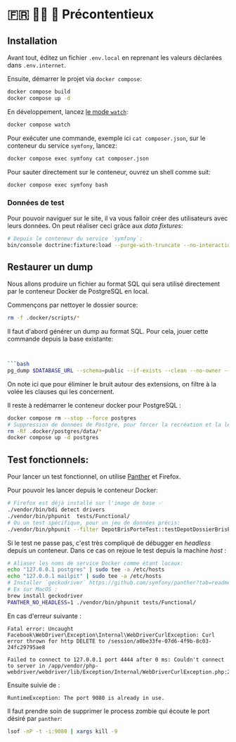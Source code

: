 # 🇫🇷 👩‍⚖️ 🤝 Précontentieux 

## Installation

Avant tout, éditez un fichier `.env.local` en reprenant les valeurs déclarées dans `.env.internet`.

Ensuite, démarrer le projet via `docker compose`:


```bash
docker compose build
docker compose up -d
```

En développement, lancez [le mode `watch`](https://docs.docker.com/compose/file-watch/):

```bash
docker compose watch
```

Pour exécuter une commande, exemple ici `cat composer.json`, sur le conteneur du service `symfony`, lancez:

```bash
docker compose exec symfony cat composer.json
```

Pour sauter directement sur le conteneur, ouvrez un shell comme suit:

```bash
docker compose exec symfony bash
```

### Données de test

Pour pouvoir naviguer sur le site, il va vous falloir créer des utilisateurs avec leurs données. On peut réaliser ceci
grâce aux _data fixtures_:

```bash
# Depuis le conteneur du service `symfony`:
bin/console doctrine:fixture:load --purge-with-truncate --no-interaction
```

## Restaurer un dump

Nous allons produire un fichier au format SQL qui sera utilisé directement par le conteneur Docker de PostgreSQL en
local.

Commençons par nettoyer le dossier source:

```bash
rm -f .docker/scripts/*
```

Il faut d'abord générer un dump au format SQL. Pour cela, jouer cette commande depuis la base existante:

```bash


```bash
pg_dump $DATABASE_URL --schema=public --if-exists --clean --no-owner --no-privileges --exclude-table=public.spatial_ref_sys | grep -i -v 'extensions' > ./.docker/postgres/scripts/001-precontentieux-prod-$(date +'%Y-%m-%d').sql
```

On note ici que pour éliminer le bruit autour des extensions, on filtre à la volée les clauses qui les concernent.

Il reste à redémarrer le conteneur docker pour PostgreSQL :

```bash
docker compose rm --stop --force postgres
# Suppression de données de Postgre, pour forcer la recréation et la lecture des fichiers d'entrée
rm -Rf .docker/postgres/data/*
docker compose up -d postgres
```


## Test fonctionnels:

Pour lancer un test fonctionnel, on utilise [Panther](https://github.com/symfony/panther) et Firefox.

Pour pouvoir les lancer depuis le conteneur Docker:

```bash
# Firefox est déjà installé sur l'image de base ✅
./vendor/bin/bdi detect drivers
./vendor/bin/phpunit  tests/Functional/
# Ou un test spécifique, pour un jeu de données précis:
./vendor/bin/phpunit --filter DepotBrisPorteTest::testDepotDossierBrisPorte@desktop
```

Si le test ne passe pas, c'est très compliqué de débugger en _headless_ depuis un conteneur. Dans ce cas on rejoue le
test depuis la machine _host_ :

```bash
# Aliaser les noms de service Docker comme étant locaux:
echo "127.0.0.1 postgres" | sudo tee -a /etc/hosts
echo "127.0.0.1 mailpit" | sudo tee -a /etc/hosts
# Installer `geckodriver` https://github.com/symfony/panther?tab=readme-ov-file#installing-chromedriver-and-geckodriver
# Ex sur MacOS :
brew install geckodriver
PANTHER_NO_HEADLESS=1 ./vendor/bin/phpunit tests/Functional/
```

En cas d'erreur suivante :

```
Fatal error: Uncaught Facebook\WebDriver\Exception\Internal\WebDriverCurlException: Curl error thrown for http DELETE to /session/a0be33fe-07d6-4f9b-8c03-24fc29795ae8

Failed to connect to 127.0.0.1 port 4444 after 0 ms: Couldn't connect to server in /app/vendor/php-webdriver/webdriver/lib/Exception/Internal/WebDriverCurlException.php:20
```

Ensuite suivie de :

```
RuntimeException: The port 9080 is already in use.
```

Il faut prendre soin de supprimer le process zombie qui écoute le port désiré par `panther`:

```bash
lsof -nP -t -i:9080 | xargs kill -9
```
